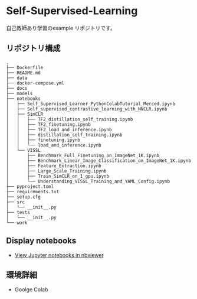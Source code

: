 # Self-Supervised-Learning

自己教師あり学習のexample リポジトリです。

## リポジトリ構成

```
.
├── Dockerfile
├── README.md
├── data
├── docker-compose.yml
├── docs
├── models
├── notebooks
│   ├── Self_Supervised_Learner_PythonColabTutorial_Merced.ipynb
│   ├── Self_supervised_contrastive_learning_with_NNCLR.ipynb
│   ├── SimCLR
│   │   ├── TF2_distillation_self_training.ipynb
│   │   ├── TF2_finetuning.ipynb
│   │   ├── TF2_load_and_inference.ipynb
│   │   ├── distillation_self_training.ipynb
│   │   ├── finetuning.ipynb
│   │   └── load_and_inference.ipynb
│   └── VISSL
│       ├── Benchmark_Full_Finetuning_on_ImageNet_1K.ipynb
│       ├── Benchmark_Linear_Image_Classification_on_ImageNet_1K.ipynb
│       ├── Feature_Extraction.ipynb
│       ├── Large_Scale_Training.ipynb
│       ├── Train_SimCLR_on_1_gpu.ipynb
│       └── Understanding_VISSL_Training_and_YAML_Config.ipynb
├── pyproject.toml
├── requirements.txt
├── setup.cfg
├── src
│   └── __init__.py
├── tests
│   └── __init__.py
└── work
```

## Display notebooks

- [View Jupyter notebooks in nbviewer](https://nbviewer.jupyter.org/github/ykato27/Self-Supervised-Learning/tree/main/notebooks/)

## 環境詳細

- Goolge Colab
